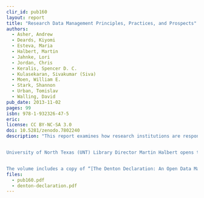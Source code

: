 ```yaml
---
clir_id: pub160
layout: report
title: "Research Data Management Principles, Practices, and Prospects"
authors: 
  - Asher, Andrew
  - Deards, Kiyomi
  - Esteva, Maria
  - Halbert, Martin
  - Jahnke, Lori 
  - Jordan, Chris 
  - Keralis, Spencer D. C. 
  - Kulasekaran, Sivakumar (Siva) 
  - Moen, William E. 
  - Stark, Shannon 
  - Urban, Tomislav 
  - Walling, David 
pub_date: 2013-11-02
pages: 99
isbn: 978-1-932326-47-5
eric:
license: CC BY-NC-SA 3.0
doi: 10.5281/zenodo.7802240
description: "This report examines how research institutions are responding to data management requirements of the National Science Foundation, National Institutes of Health, and other federal agencies. It also considers what role, if any, academic libraries and the library and information science profession should have in supporting researchers’ data management needs.


University of North Texas (UNT) Library Director Martin Halbert opens the report with an overview of the [DataRes Project](https://web.archive.org/web/20180727060448/https://datamanagement.unt.edu/datares), a two-year investigation of data management practices conducted at UNT with colleagues Spencer D. C. Keralis, Shannon Stark, and William E. Moen. His introduction is followed by a series of papers that were presented at the [DataRes Symposium](https://web.archive.org/web/20170310004819/http://datamanagement.unt.edu/symposium) that UNT organized in December 2012.


The volume includes a copy of “[The Denton Declaration: An Open Data Manifesto](10.5281/zenodo.7802224),” written in May 2012 by a group of technologists and librarians, scholars and researchers, university administrators, and other stakeholders who gathered at UNT to discuss and articulate best practices and emerging trends in research data management."
files:
  - pub160.pdf
  - denton-declaration.pdf
---
```

